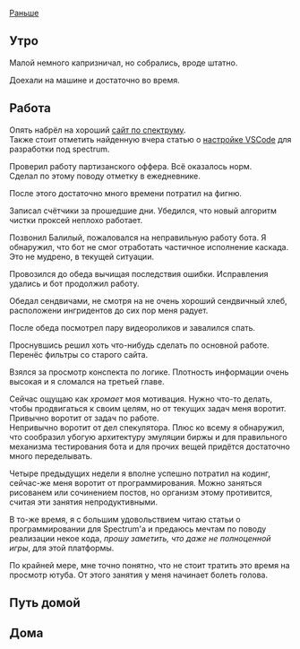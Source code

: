 [Раньше](2020.02.13.md)  
## Утро
Малой немного капризничал, но собрались, вроде штатно.

Доехали на машине и достаточно во время.
## Работа
Опять набрёл на хороший [сайт по спектруму](http://www.retroprogramming.com/).  
Также стоит отметить найденную вчера статью о [настройке VSCode](http://hype.retroscene.org/blog/dev/946.html) для разработки под spectrum.

Проверил работу партизанcкого оффера. Всё оказалось норм.  
Сделал по этому поводу отметку в ежедневнике.

После этого достаточно много времени потратил на фигню.

Записал счётчики за прошедшие дни. Убедился, что новый алгоритм чистки проксей неплохо работает.

Позвонил Балилый, пожаловался на неправильную работу бота. Я обнаружил, что бот не смог отработать частичное исполнение каскада. Это не мудрено, в текущей ситуации.

Провозился до обеда вычищая последствия ошибки. Исправления удались и бот продолжил работу.

Обедал сендвичами, не смотря на не очень хороший сендвичный хлеб, расположени ингридентов до сих пор меня радует.

После обеда посмотрел пару видеороликов и завалился спать.

Проснувшись решил хоть что-нибудь сделать по основной работе. Перенёс фильтры со старого сайта.

Взялся за просмотр конспекта по логике. Плотность информации очень высокая и я сломался на третьей главе.

Сейчас ощущаю как *хромает* моя мотивация. Нужно что-то делать, чтобы продвигаться к своим целям, но от текущих задач меня воротит.  
Привычно воротит от задач по работе.  
Непривычно воротит от дел спекулятора. Плюс ко всему я обнаружил, что сообразил убогую архитектуру эмуляции биржы и для правильного механизма тестирования бота и для прочих вещей придётся достаточно много переделывать.

Четыре предыдущих недели я вполне успешно потратил на кодинг, сейчас-же меня воротит от программирования. Можно заняться рисованем или сочинением постов, но организм этому противится, считая эти занятия непродуктивными.

В то-же время, я с большим удовольствием читаю статьи о программировании для Spectrum'а и предаюсь мечтам по поводу реализации некое кода, *прошу заметить, что даже не полноценной игры*, для этой платформы.

По крайней мере, мне точно понятно, что не стоит тратить это время на просмотр ютуба. От этого занятия у меня начинает болеть голова.
## Путь домой
## Дома

